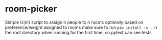 # room-picker

Simple O(n!) script to assign n people to n rooms optimally based on preference/weight assigned to rooms
make sure to run `pip install -e .` in the root directory when running for the first time, so pytest can see tests
